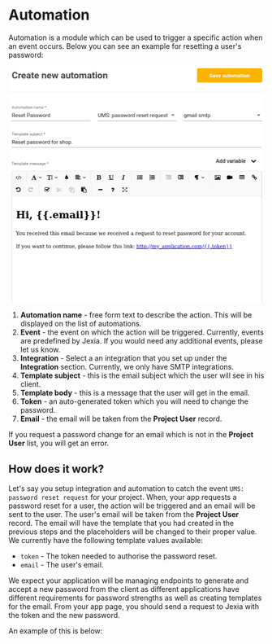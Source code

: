 # Automation
Automation is a module which can be used to trigger a specific action when an event occurs. 
Below you can see an example for resetting a user's password:

![Create new automation](./new_automation.png)

1. **Automation name** - free form text to describe the action. This will be displayed on the list of automations. 
2. **Event**  - the event on which the action will be triggered. Currently, events are predefined by Jexia. If you would need any additional events, please let us know.
3. **Integration** - Select a an integration that you set up under the **Integration** section. Currently, we only have SMTP integrations. 
4. **Template subject** - this is the email subject which the user will see in his client. 
5. **Template body** - this is a message that the user will get in the email.
6. **Token** - an auto-generated token which you will need to change the password.
7. **Email** - the email will be taken from the **Project User** record. 

If you request a password change for an email which is not in the **Project User** list, you will get an error.  

## How does it work?
Let's say you setup integration and automation to catch the event `UMS: password reset request` for your project. When, your app requests a password reset for a user, the action will be triggered and an email will be sent to the user. The user's email will be taken from the **Project User** record. The email will have the template that you had created in the previous steps and the placeholders will be changed to their proper value. We currently have the following template values available: 
* `token` - The token needed to authorise the password reset.
* `email` - The user's email.

We expect your application will be managing endpoints to generate and accept a new password from the client as different applications have different requirements for password strengths as well as creating templates for the email. From your app page, you should send a request to Jexia with the token and the new password.

An example of this is below:

<CodeSwitcher :languages="{js:'JavaScript',py:'Python',bash:'cURL'}">
<template v-slot:py>

``` py
...
  #to request password reset
  res = client.request(
          method='POST',
          data={"email":"user@email"},
          url='/ums/resetpassword/'
        ) 
  #to apply changes
  res = client.request(
          method='POST',
          data={"new_password": "jexia_super"},
          url='ums/resetpassword/token' #token - user will get by email if you have Integration for SMTP
        ) 
  print(res)
  
```

</template>
<template v-slot:js>
 
```js
// To request email with new token: 
ums.requestResetPassword('Elon@tesla.com').subscribe(user => {}, error=>{}); ;

// To apply newPassword
// token - user will get by email if you have Integration for SMTP
ums.resetPassword(Token, newPassword).subscribe(user => {}, error=>{}); ;
```

</template>
<template v-slot:bash>

``` bash
# To request token for change password for specific email
curl 
-X POST -d '{
  "email":"user@email"
}' "https://$PROJECT_ID.app.jexia.com/ums/resetpassword/" | jq .


# To apply new password
# token - user will get by email if you have Integration for SMTP
curl 
-X POST -d '{
  "new_password": "jexia_super"
}' "https://$PROJECT_ID.app.jexia.com/ums/resetpassword/"+token | jq .
```

</template>
</CodeSwitcher>
